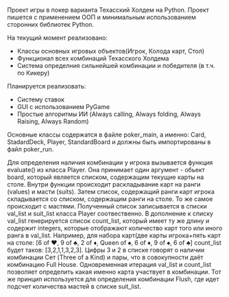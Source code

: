 Проект игры в покер варианта Техасский Холдем на Python. Проект пишется с применением ООП и минимальным использованием сторонних библиотек Python.

На текущий момент реализовано:
- Классы основных игровых объектов(Игрок, Колода карт, Стол)
- Функционал всех комбинаций Техасского Холдема
- Система определния сильнейшей комбинации и победителя (в т.ч. по Кикеру)

Планируется реализовать:
- Систему ставок
- GUI с использованием PyGame
- Простые алгоритмы ИИ (Always calling, Always folding, Always Raising, Always Random)


Основные классы содержатся в файле poker_main, а именно: Card, StadardDeck, Player, StandardBoard и должны быть импортированы в файл poker_run.

Для определения наличия комбинации у игрока вызывается функция evaluate() из класса Player. Она принимает один аргумент - обьект board, который является списком, содержащим текущие карты на столе. Внутри функции происходит раскладывание карт на ранги (values) и масти (suits). Затем список, содержащий ранги карт игрока складывается со списком, содержащим ранги на столе. То же самое происходит с мастями. Полученный список записывается в списки val_list и suit_list класса Player соотвественно. В дополнение к списку val_list генерируется список count_list, который имеет ту же длину и содержит integers, которые отображают количество карт того или иного ранга в val_list. Например, для набора карт(две карты игрока+пять карт на столе: [6 of ♥, 9 of ♣, 2 of ♦, Queen of ♠, 6 of ♦, 9 of ♠, 6 of ♣] count_list будет таков: [3,2,1,1,3,2,3]. Цифры 3 и 2 в списке говорят о наличии комбинации Сет (Three of a Kind) и пары, что в совокупности даёт комбинацию Full House. Одновременная итерация val_list и count_list позволяет определить какая именно карта участвует в комбинации. Тот же принцип используется для определения комбинации Flush, где идет подсчет количества мастей в списке suit_list.
